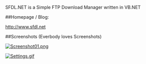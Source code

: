 SFDL.NET is a Simple FTP Download Manager written in VB.NET

##Homepage / Blog:

http://www.sfdl.net

##Screenshots (Everbody loves Screenshots)

[![Screenshot01.png](https://s18.postimg.org/tylc2rp55/Screenshot01.png)](https://postimg.org/image/ffe71cw05/)

[![Settings.gif](https://s15.postimg.org/5f5yn9eff/Settings.gif)](https://postimg.org/image/j8ubcb70n/)
